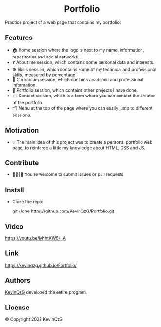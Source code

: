 <h1 align="center">Portfolio</h1>

Practice project of a web page that contains my portfolio:

## Features
- 🏠 Home session where the logo is next to my name, information, repositories and social networks.
- ❓ About me session, which contains some personal data and interests.
- ⚙️ Skills session, which contains some of my technical and professional skills, measured by percentage.
- 📑 Curriculum session, which contains academic and professional information.
- 💼 Portfolio session, which contains other projects I have done.
- ✉️ Contact session, which is a form where you can contact the creator of the portfolio.
- 🗂 Menu at the top of the page where you can easily jump to different sessions.

## Motivation
- 💡 The main idea of this project was to create a personal portfolio web page, to reinforce a little my knowledge about HTML, CSS and JS.

## Contribute

- 🫱🏻‍🫲🏽 You're welcome to submit issues or pull requests.


## Install

- Clone the repo:

  git clone https://github.com/KevinQzG/Portfolio.git
  
## Video
https://youtu.be/lyhhtKW54-A

## Link
https://kevinqzg.github.io/Portfolio/
  
## Authors

[KevinQzG](https://github.com/KevinQzG) developed the entire program.

## License

© Copyright 2023 KevinQzG


